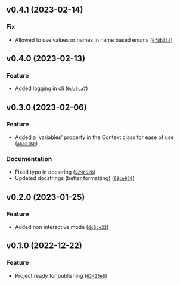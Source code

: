 <!--next-version-placeholder-->

## v0.4.1 (2023-02-14)
### Fix
* Allowed to use values or names in name based enums ([`0f8b334`](https://github.com/alexisbeaulieu97/SuperTemplater/commit/0f8b3348246e25532828241add1944c24a5145c0))

## v0.4.0 (2023-02-13)
### Feature
* Added logging in cli ([`6da3ca7`](https://github.com/alexisbeaulieu97/SuperTemplater/commit/6da3ca733bfa62b5771bc4e19de9d71c10b2cb8e))

## v0.3.0 (2023-02-06)
### Feature
* Added a 'variables' property in the Context class for ease of use ([`a6e8160`](https://github.com/alexisbeaulieu97/SuperTemplater/commit/a6e81600da49fe1c347ad2c3123ac16e5bc0e060))

### Documentation
* Fixed typo in docstring ([`529b52b`](https://github.com/alexisbeaulieu97/SuperTemplater/commit/529b52b539a476f7fcff9fa90c53c8d17da9b97a))
* Updated docstrings (better formatting) ([`08ce939`](https://github.com/alexisbeaulieu97/SuperTemplater/commit/08ce939b73c2982b12016b55a2bd4915024d6e46))

## v0.2.0 (2023-01-25)
### Feature
* Added non interactive mode ([`dc6ce22`](https://github.com/alexisbeaulieu97/SuperTemplater/commit/dc6ce225c5315c13bf7ddd66ea7ab31aee6d8b5e))

## v0.1.0 (2022-12-22)
### Feature
* Project ready for publishing ([`62423e6`](https://github.com/alexisbeaulieu97/SuperTemplater/commit/62423e6bb2547417b3d44827c75fd3a7c183d2b2))